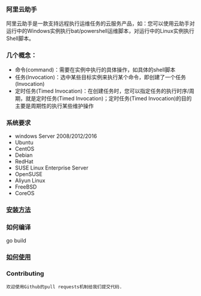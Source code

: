 ### 阿里云助手

阿里云助手是一款支持远程执行运维任务的云服务产品，如：您可以使用云助手对运行中的Windows实例执行bat/powershell运维脚本，对运行中的Linux实例执行Shell脚本。

### 几个概念：

-   命令(command)：需要在实例中执行的具体操作，如具体的shell脚本
-   任务(Invocation)：选中某些目标实例来执行某个命令，即创建了一个任务(Invocation)
-   定时任务(Timed Invocation)：在创建任务时，您可以指定任务的执行时序/周期，就是定时任务(Timed Invocation)；定时任务(Timed Invocation)的目的主要是周期性的执行某些维护操作

### 系统要求

-   windows Server 2008/2012/2016
-   Ubuntu
-   CentOS
-   Debian
-   RedHat
-   SUSE Linux Enterprise Server
-   OpenSUSE
-   Aliyun Linux
-   FreeBSD
-   CoreOS

### [安装方法](https://help.aliyun.com/document_detail/64921.html)


### 如何编译

  go build

### [如何使用](https://help.aliyun.com/document_detail/64741.html)


### Contributing

    欢迎使用Github的pull requests机制给我们提交代码.  
